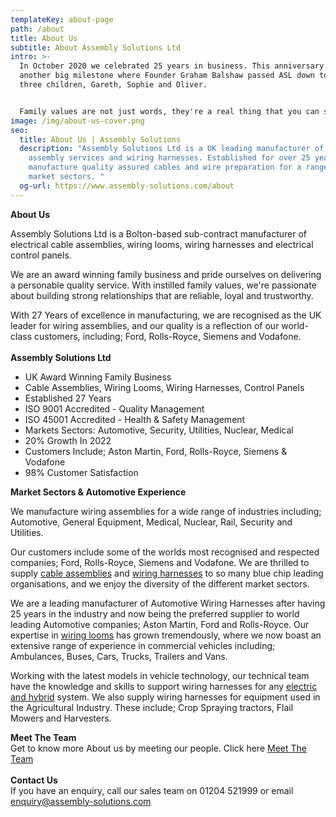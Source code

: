 ```yaml
---
templateKey: about-page
path: /about
title: About Us
subtitle: About Assembly Solutions Ltd
intro: >-
  In October 2020 we celebrated 25 years in business. This anniversary followed
  another big milestone where Founder Graham Balshaw passed ASL down to his
  three children, Gareth, Sophie and Oliver.


  Family values are not just words, they're a real thing that you can see when walking around the factory. We work together as a team, sharing the same vision, values and goals.
image: /img/about-us-cover.png
seo:
  title: About Us | Assembly Solutions
  description: "Assembly Solutions Ltd is a UK leading manufacturer of cable
    assembly services and wiring harnesses. Established for over 25 years, we
    manufacture quality assured cables and wire preparation for a range of
    market sectors. "
  og-url: https://www.assembly-solutions.com/about
---
```

**About Us**

Assembly Solutions Ltd is a Bolton-based sub-contract manufacturer of electrical cable assemblies, wiring looms, wiring harnesses and electrical control panels.

We are an award winning family business and pride ourselves on delivering a personable quality service. With instilled family values, we're passionate about building strong relationships that are reliable, loyal and trustworthy.

With 27 Years of excellence in manufacturing, we are recognised as the UK leader for wiring assemblies, and our quality is a reflection of our world-class customers, including; Ford, Rolls-Royce, Siemens and Vodafone.\
\
**Assembly Solutions Ltd**

* UK Award Winning Family Business
* Cable Assemblies, Wiring Looms, Wiring Harnesses, Control Panels
* Established 27 Years 
* ISO 9001 Accredited - Quality Management
* ISO 45001 Accredited - Health & Safety Management
* Markets Sectors: Automotive, Security, Utilities, Nuclear, Medical
* 20% Growth In 2022
* C﻿ustomers Include; Aston Martin, Ford, Rolls-Royce, Siemens & Vodafone
* 98% Customer Satisfaction



**Market Sectors & Automotive Experience**

We manufacture wiring assemblies for a wide range of industries including; Automotive, General Equipment, Medical, Nuclear, Rail, Security and Utilities.

Our customers include some of the worlds most recognised and respected companies; Ford, Rolls-Royce, Siemens and Vodafone. We are thrilled to supply [cable assemblies](https://www.assembly-solutions.com/cable-assemblies) and [wiring harnesses](https://www.assembly-solutions.com/wiring-harness) to so many blue chip leading organisations, and we enjoy the diversity of the different market sectors.

We are a leading manufacturer of Automotive Wiring Harnesses after having 25 years in the industry and now being the preferred supplier to world leading Automotive companies; Aston Martin, Ford and Rolls-Royce. Our expertise in [wiring looms](https://www.assembly-solutions.com/wiring-loom) has grown tremendously, where we now boast an extensive range of experience in commercial vehicles including; Ambulances, Buses, Cars, Trucks, Trailers and Vans.

Working with the latest models in vehicle technology, our technical team have the knowledge and skills to support wiring harnesses for any [electric and hybrid](https://www.assembly-solutions.com/electric-vehicle-and-hybrid-vehicle-wiring-harnesses) system. We also supply wiring harnesses for equipment used in the Agricultural Industry. These include; Crop Spraying tractors, Flail Mowers and Harvesters.

**Meet The Team**\
Get to know more About us by meeting our people. Click here [Meet The Team](https://www.assembly-solutions.com/team)\
\
**Contact Us**\
If you have an enquiry, call our sales team on 01204 521999 or email enquiry@assembly-solutions.com